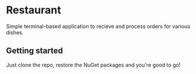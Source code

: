 
# Restaurant
Simple terminal-based application to recieve and process orders for various dishes.
## Getting started
Just clone the repo, restore the NuGet packages and you're good to go!